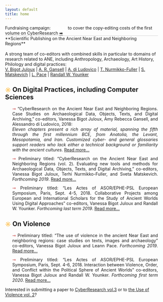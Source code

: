```yaml
---
layout: default
title: home
---
```

<span id="fund-home">
       <!--<img src="assets/outline_message_black_18dp.png" style="border:0; -webkit-box-shadow: 0 0 0; width: 2%"/>-->
      Fundraising campaign: <a href="" target="_blank" style="color:white; font-weight: 600; text-decoration: underline">help us</a> to cover the copy-editing costs of the first volume on CyberResearch <a href="docs/Fundraising.html" target="_blank">&#10145;</a>
<br />
<hr style="height:0; margin:0; background:transparent; border-bottom:0.5px solid #cccccc;" />       
**Scientific Publishing on the Ancient Near East and Neighboring Regions**
<br />
<br />
A strong team of co-editors with combined skills in particular to domains of research related to ANE, including Anthropology, Archaeology, Art History, Philology and digital practices: <br />
<a href="" target="_blank">V. Bigot Juloux</a> | <a href="" target="_blank">A. R. Gansell</a> | <a href="" target="_blank">A. di Ludovico</a> | <a href="" target="_blank">T. Nurmikko-Fuller</a> | <a href="" target="_blank">S. Matskevich</a> | <a href="" target="_blank">L. Pace</a> | <a href="" target="_blank">Randall W. Younker</a>

<h2> <span style="color:orange; font-size: 18px">&#9788;</span> On Digital Practices, including Computer Sciences</h2>
<ul style="list-style-type: none;">
       <li style="text-align: justify; text-justify: inter-word;"><span style="color:#b30000; font-size: 14px">&#8702;</span> “CyberResearch on the Ancient Near East and Neighboring Regions. Case Studies on Archaeological Data, Objects, Texts, and Digital Archiving,” co-editors, Vanessa Bigot Juloux, Amy Rebecca Gansell, and Alessandro di Ludovico, 2018:<br/>
       <em>Eleven chapters present a rich array of material, spanning the fifth through the first millennium BCE, from Anatolia, the Levant, Mesopotamia, and Iran. Customized cyber- and general glossaries support readers who lack either a
technical background or familiarity with the ancient cultures.</em> <a href="docs/CyberResearch-vol1.html">Read more...</a>
       </li>

<li style="padding-top: 12px; text-align: justify; text-justify: inter-word;"><span style="color:#b30000; font-size: 14px">&#8702;</span> Preliminary titled: “CyberResearch on the Ancient Near East and Neighboring Regions (vol. 2). Evaluating new tools and methods for Archaeological Data, Objects, Texts, and Digital Archiving,” co-editors, Vanessa Bigot Juloux, Terhi Nurmikko-Fuller, and Sveta Matskevich. <em>Forthcoming 2019</em>. <a href="docs/CyberResearch-vol2.html">Read more...</a>
</li>

<li style="padding-top: 12px; text-align: justify; text-justify: inter-word;"><span style="color:#b30000; font-size: 14px">&#8702;</span> Preliminary titled: “Les Actes of ASOR/EPHE-PSL European Symposium, Paris, Sept. 4-5, 2018. Collaborative Projects among European and International Scholars for the Study of Ancient Worlds Using Digital Approaches” co-editors, Vanessa Bigot Juloux and Randall W. Younker. <em>Forthcoming last term 2019</em>. <a href="docs/ASOR-EPHE-PSL-European-Symposium.html">Read more...</a>
</li>

</ul>


<h2> <span style="color:orange; font-size: 18px">&#9788;</span> On Violence</h2>

<ul style="list-style-type: none;">
 <li style="text-align: justify; text-justify: inter-word;"><span style="color:#b30000; font-size: 14px">&#8702;</span> Preliminary titled: “The use of violence in the ancient Near East and neighboring regions: case studies on texts, images and archaeology” co-editors, Vanessa Bigot Juloux and Leann Pace. <em>Forthcoming 2019</em>. <a href="docs/Violence-vol1.html">Read more...</a></li>

<li style="padding-top: 12px; text-align: justify; text-justify: inter-word;"><span style="color:#b30000; font-size: 14px">&#8702;</span> Preliminary titled: “Les Actes of ASOR/EPHE-PSL European Symposium, Paris, Sept. 4-6, 2018. Interaction between Violence, Order, and Conflict within the Political Sphere of Ancient Worlds” co-editors, Vanessa Bigot Juloux and Randall W. Younker. <em>Forthcoming first term 2020</em>. <a href="docs/ASOR-EPHE-PSL-European-Symposium.html">Read more...</a>
</li>
  
</ul>
 

Interested in submitting a paper to <a href="mailto:vanessa.bigot-juloux@ephe.psl.eu?subject=CyberResearch vol. 3 submission">CyberResearch vol.3</a> or to <a href="mailto:vanessa.bigot-juloux@ephe.psl.eu?subject=Use of Violence vol. 2 submission">the Use of Violence vol. 2</a>?  


